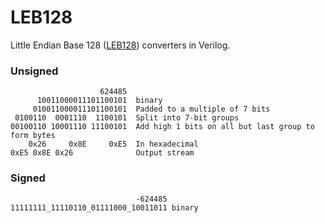 # LEB128

Little Endian Base 128 ([LEB128](https://en.wikipedia.org/wiki/LEB128)) converters in Verilog.

### Unsigned

```
                    624485
      10011000011101100101  binary
     010011000011101100101  Padded to a multiple of 7 bits
 0100110  0001110  1100101  Split into 7-bit groups
00100110 10001110 11100101  Add high 1 bits on all but last group to form bytes
    0x26     0x8E     0xE5  In hexadecimal
0xE5 0x8E 0x26              Output stream
```

### Signed

```
                            -624485
11111111_11110110_01111000_10011011 binary

```
